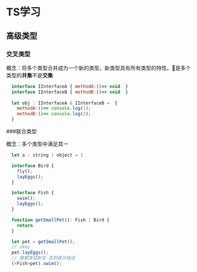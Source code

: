 # TS学习
## 高级类型
### 交叉类型

概念：将多个类型合并成为一个新的类型，新类型具有所有类型的特性。是多个类型的**并集**不是**交集**

```javascript
  interface IInterfaceA { methodA:()=> void  }
  interface IInterfaceB { methodB:()=> void  }
  
  let obj : IInterfaceA & IInterfaceB =  {
    methodA:()=> console.log(1);
    methodB:()=> console.log(2);
  }
```

###联合类型

概念：多个类型中满足其一

```javascript 
  let a : string | object = 1

  interface Bird {
    fly();
    layEggs();
  }

  interface Fish {
    swim();
    layEggs();
  }

  function getSmallPet(): Fish | Bird {
    return
  }

  let pet = getSmallPet();
  // okey
  pet.layEggs(); 
  // 需要类型断言 否则提示错误
  (<Fish>pet).swim();   
```

### 
